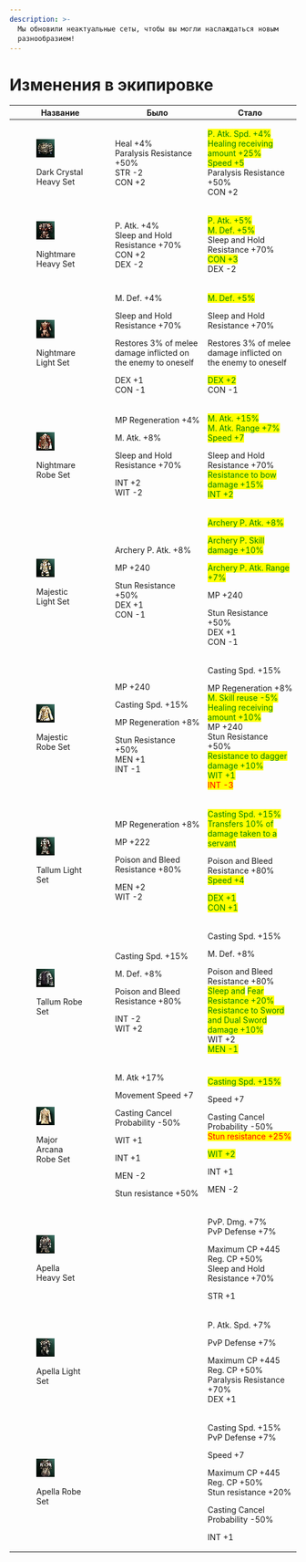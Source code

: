 ```yaml
---
description: >-
  Мы обновили неактуальные сеты, чтобы вы могли наслаждаться новым
  разнообразием!
---
```


# Изменения в экипировке

| Название                                                                                                                                | Было                                                                                                                                               | Стало                                                                                                                                                                                                                                                                                                                                                                        |
| --------------------------------------------------------------------------------------------------------------------------------------- | -------------------------------------------------------------------------------------------------------------------------------------------------- | ---------------------------------------------------------------------------------------------------------------------------------------------------------------------------------------------------------------------------------------------------------------------------------------------------------------------------------------------------------------------------- |
| <div><figure><img src="../.gitbook/assets/image (203).png" alt=""><figcaption><p>Dark Crystal Heavy Set</p></figcaption></figure></div> | <p>Heal +4%<br>Paralysis Resistance +50%<br>STR -2<br>CON +2</p>                                                                                   | <p><mark style="color:green;">P. Atk. Spd. +4%</mark><br><mark style="color:green;">Healing receiving amount +25%</mark><br><mark style="color:green;">Speed +5</mark><br>Paralysis Resistance +50%<br>CON +2</p>                                                                                                                                                            |
| <div><figure><img src="../.gitbook/assets/image (206).png" alt=""><figcaption><p>Nightmare Heavy Set</p></figcaption></figure></div>    | <p>P. Atk. +4%<br>Sleep and Hold Resistance +70%<br>CON +2<br>DEX -2</p>                                                                           | <p><mark style="color:green;">P. Atk. +5%</mark><br><mark style="color:green;">M. Def. +5%</mark><br>Sleep and Hold Resistance +70%<br><mark style="color:green;">CON +3</mark><br>DEX -2</p>                                                                                                                                                                                |
| <div><figure><img src="../.gitbook/assets/image (207).png" alt=""><figcaption><p>Nightmare Light Set</p></figcaption></figure></div>    | <p>M. Def. +4%</p><p>Sleep and Hold Resistance +70%</p><p>Restores 3% of melee damage inflicted on the enemy to oneself</p><p>DEX +1<br>CON -1</p> | <p><mark style="color:green;">M. Def. +5%</mark></p><p>Sleep and Hold Resistance +70%</p><p>Restores 3% of melee damage inflicted on the enemy to oneself</p><p><mark style="color:green;">DEX +2</mark><br>CON -1</p>                                                                                                                                                       |
| <div><figure><img src="../.gitbook/assets/image (208).png" alt=""><figcaption><p>Nightmare Robe Set</p></figcaption></figure></div>     | <p>MP Regeneration +4%</p><p>M. Atk. +8%</p><p>Sleep and Hold Resistance +70%</p><p>INT +2<br>WIT -2</p>                                           | <p><mark style="color:green;">M. Atk. +15%</mark><br><mark style="color:green;">M. Atk. Range +7%</mark><br><mark style="color:green;">Speed +7</mark></p><p>Sleep and Hold Resistance +70%<br><mark style="color:green;">Resistance to bow damage +15%</mark><br><mark style="color:green;">INT +2</mark></p>                                                               |
| <div><figure><img src="../.gitbook/assets/image (209).png" alt=""><figcaption><p>Majestic Light Set</p></figcaption></figure></div>     | <p>Archery P. Atk. +8%</p><p>MP +240</p><p>Stun Resistance +50%<br>DEX +1<br>CON -1</p>                                                            | <p><mark style="color:green;">Archery P. Atk. +8%</mark> </p><p><mark style="color:green;">Archery  P. Skill damage +10%</mark></p><p><mark style="color:green;">Archery  P. Atk. Range +7%</mark></p><p>MP +240</p><p>Stun Resistance +50%<br>DEX +1<br>CON -1</p>                                                                                                          |
| <div><figure><img src="../.gitbook/assets/image (210).png" alt=""><figcaption><p>Majestic Robe Set</p></figcaption></figure></div>      | <p>MP +240</p><p>Casting Spd. +15%</p><p>MP Regeneration +8%</p><p>Stun Resistance +50%<br>MEN +1<br>INT -1</p>                                    | <p>Casting Spd. +15%</p><p>MP Regeneration +8%<br><mark style="color:green;">M. Skill reuse -5%</mark><br><mark style="color:green;">Healing receiving amount +10%</mark><br>MP +240<br>Stun Resistance +50%<br><mark style="color:green;">Resistance to dagger damage +10%</mark><br><mark style="color:green;">WIT +1</mark><br><mark style="color:red;">INT -3</mark></p> |
| <div><figure><img src="../.gitbook/assets/image (211).png" alt=""><figcaption><p>Tallum Light Set</p></figcaption></figure></div>       | <p>MP Regeneration +8%</p><p>MP +222</p><p>Poison and Bleed Resistance +80%</p><p>MEN +2<br>WIT -2</p>                                             | <p><mark style="color:green;">Casting Spd. +15%</mark><br><mark style="color:green;">Transfers 10% of damage taken to a servant</mark></p><p>Poison and Bleed Resistance +80%<br><mark style="color:green;">Speed +4</mark></p><p><mark style="color:green;">DEX +1</mark><br><mark style="color:green;">CON +1</mark></p>                                                   |
| <div><figure><img src="../.gitbook/assets/image (212).png" alt=""><figcaption><p>Tallum Robe Set</p></figcaption></figure></div>        | <p>Casting Spd. +15%</p><p>M. Def. +8%</p><p>Poison and Bleed Resistance +80%</p><p>INT -2<br>WIT +2</p>                                           | <p>Casting Spd. +15%</p><p>M. Def. +8%</p><p>Poison and Bleed Resistance +80%<br><mark style="color:green;">Sleep and</mark> <mark style="color:green;">Fear Resistance +20%</mark><br><mark style="color:green;">Resistance to Sword and Dual Sword damage +10%</mark><br>WIT +2<br><mark style="color:green;">MEN -1</mark></p>                                            |
| <div><figure><img src="../.gitbook/assets/image (213).png" alt=""><figcaption><p>Major Arcana Robe Set</p></figcaption></figure></div>  | <p>M. Atk +17%</p><p>Movement Speed +7</p><p>Casting Cancel Probability -50%</p><p>WIT +1</p><p>INT +1</p><p>MEN -2</p><p>Stun resistance +50%</p> | <p><mark style="color:green;">Casting Spd. +15%</mark></p><p>Speed +7</p><p>Casting Cancel Probability -50%<br><mark style="color:red;">Stun resistance +25%</mark></p><p><mark style="color:green;">WIT +2</mark></p><p>INT +1</p><p>MEN -2</p>                                                                                                                             |
| <div><figure><img src="../.gitbook/assets/image (214).png" alt=""><figcaption><p>Apella Heavy Set</p></figcaption></figure></div>       |                                                                                                                                                    | <p>PvP. Dmg. +7%<br>PvP Defense +7%</p><p>Maximum CP +445<br>Reg. CP +50%<br>Sleep and Hold Resistance +70%</p><p>STR +1</p>                                                                                                                                                                                                                                                 |
| <div><figure><img src="../.gitbook/assets/image (215).png" alt=""><figcaption><p>Apella Light Set</p></figcaption></figure></div>       |                                                                                                                                                    | <p>P. Atk. Spd. +7%</p><p>PvP Defense +7%</p><p>Maximum CP +445<br>Reg. CP +50%<br>Paralysis Resistance +70%<br>DEX +1</p>                                                                                                                                                                                                                                                   |
| <div><figure><img src="../.gitbook/assets/image (216).png" alt=""><figcaption><p>Apella Robe Set</p></figcaption></figure></div>        |                                                                                                                                                    | <p>Casting Spd. +15%<br>PvP Defense +7%</p><p>Speed +7</p><p>Maximum CP +445<br>Reg. CP +50%<br>Stun resistance +20%</p><p>Casting Cancel Probability -50%</p><p>INT +1</p>                                                                                                                                                                                                  |
